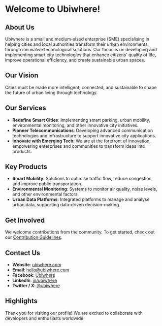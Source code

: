 # Welcome to Ubiwhere!

## About Us

Ubiwhere is a small and medium-sized enterprise (SME) specialising in helping cities and local authorities transform their urban environments through innovative technological solutions. 
Our focus is on developing and implementing smart city technologies that enhance citizens' quality of life, improve operational efficiency, and create sustainable urban spaces.

## Our Vision

Cities must be made more intelligent, connected, and sustainable to shape the future of urban living through technology.

## Our Services

- **Redefine Smart Cities**: Implementing smart parking, urban mobility, environmental monitoring, and other innovative city initiatives.
- **Pioneer Telecommunications**: Developing advanced communication technologies and infrastructure to support innovative city applications.
- **Innovate with Emerging Tech**: We are at the forefront of innovation, empowering enterprises and communities to transform ideas into products.

## Key Products

- **Smart Mobility**: Solutions to optimise traffic flow, reduce congestion, and improve public transportation.
- **Environmental Monitoring**: Systems to monitor air quality, noise levels, and other environmental factors.
- **Urban Data Platforms**: Integrated platforms to manage and analyse urban data, supporting data-driven decision-making.

## Get Involved

We welcome contributions from the community. To get started, check out our [Contribution Guidelines](./CONTRIBUTING.md).

## Contact Us

- **Website**: [ubiwhere.com](https://www.ubiwhere.com)
- **Email**: hello@ubiwhere.com
- **Facebook**: [Ubiwhere](https://facebook.com/ubiwhere)
- **LinkedIn**: [in/ubiwhere](https://www.linkedin.com/company/ubiwhere/)
- **Twitter / X**: [@ubiwhere](https://x.com/ubiwhere)

## Highlights

Thank you for visiting our profile! We are excited to collaborate with developers and enthusiasts worldwide.
